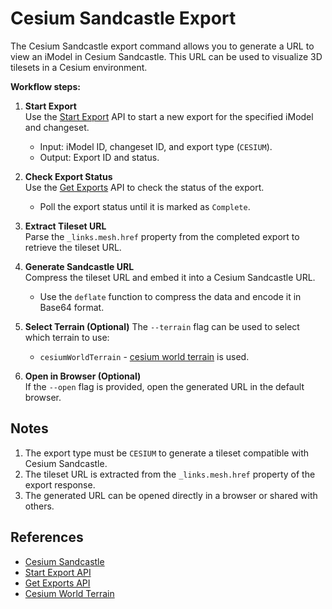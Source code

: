 # Cesium Sandcastle Export

The Cesium Sandcastle export command allows you to generate a URL to view an iModel in Cesium Sandcastle. This URL can be used to visualize 3D tilesets in a Cesium environment.

**Workflow steps:**

1. **Start Export**  
   Use the [Start Export](https://developer.bentley.com/apis/mesh-export/operations/start-export/) API to start a new export for the specified iModel and changeset.  
   - Input: iModel ID, changeset ID, and export type (`CESIUM`).
   - Output: Export ID and status.

2. **Check Export Status**  
   Use the [Get Exports](https://developer.bentley.com/apis/mesh-export/operations/get-exports/) API to check the status of the export.  
   - Poll the export status until it is marked as `Complete`.

3. **Extract Tileset URL**  
   Parse the `_links.mesh.href` property from the completed export to retrieve the tileset URL.

4. **Generate Sandcastle URL**  
   Compress the tileset URL and embed it into a Cesium Sandcastle URL.  
   - Use the `deflate` function to compress the data and encode it in Base64 format.

5. **Select Terrain (Optional)**
   The `--terrain` flag can be used to select which terrain to use:
   - `cesiumWorldTerrain` - [cesium world terrain](https://cesium.com/platform/cesium-ion/content/cesium-world-terrain/) is used.

6. **Open in Browser (Optional)**  
   If the `--open` flag is provided, open the generated URL in the default browser.

## Notes

1. The export type must be `CESIUM` to generate a tileset compatible with Cesium Sandcastle.
2. The tileset URL is extracted from the `_links.mesh.href` property of the export response.
3. The generated URL can be opened directly in a browser or shared with others.

## References

- [Cesium Sandcastle](https://sandcastle.cesium.com/)
- [Start Export API](https://developer.bentley.com/apis/mesh-export/operations/start-export/)
- [Get Exports API](https://developer.bentley.com/apis/mesh-export/operations/get-exports/)
- [Cesium World Terrain](https://cesium.com/platform/cesium-ion/content/cesium-world-terrain/) 

